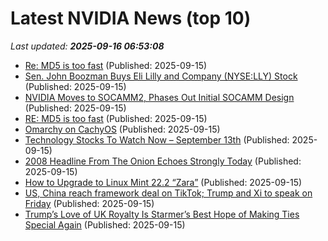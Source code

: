 # Latest NVIDIA News (top 10)
_Last updated: **2025-09-16 06:53:08**_

- [Re: MD5 is too fast](https://seclists.org/nanog/2025/Sep/159) (Published: 2025-09-15)
- [Sen. John Boozman Buys Eli Lilly and Company (NYSE:LLY) Stock](https://www.etfdailynews.com/2025/09/15/sen-john-boozman-buys-eli-lilly-and-company-nyselly-stock/) (Published: 2025-09-15)
- [NVIDIA Moves to SOCAMM2, Phases Out Initial SOCAMM Design](https://www.techpowerup.com/341002/nvidia-moves-to-socamm2-phases-out-initial-socamm-design) (Published: 2025-09-15)
- [RE: MD5 is too fast](https://seclists.org/nanog/2025/Sep/158) (Published: 2025-09-15)
- [Omarchy on CachyOS](https://github.com/mroboff/omarchy-on-cachyos) (Published: 2025-09-15)
- [Technology Stocks To Watch Now – September 13th](https://www.etfdailynews.com/2025/09/15/technology-stocks-to-watch-now-september-13th/) (Published: 2025-09-15)
- [2008 Headline From The Onion Echoes Strongly Today](https://cleantechnica.com/2025/09/15/2008-headline-from-the-onion-echoes-strongly-today/) (Published: 2025-09-15)
- [How to Upgrade to Linux Mint 22.2 “Zara”](https://www.tecmint.com/upgrade-linux-mint/) (Published: 2025-09-15)
- [US, China reach framework deal on TikTok; Trump and Xi to speak on Friday](https://ca.finance.yahoo.com/news/us-china-talks-madrid-trade-043511366.html) (Published: 2025-09-15)
- [Trump’s Love of UK Royalty Is Starmer’s Best Hope of Making Ties Special Again](https://financialpost.com/pmn/business-pmn/trumps-love-of-uk-royalty-is-starmers-best-hope-of-making-ties-special-again) (Published: 2025-09-15)
